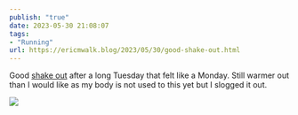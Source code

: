 ```yaml
---
publish: "true"
date: 2023-05-30 21:08:07
tags:
- "Running"
url: https://ericmwalk.blog/2023/05/30/good-shake-out.html
---
```

Good [shake out](https://strava.com/activities/9172706516) after a long Tuesday that felt like a Monday. Still warmer out than I would like as my body is not used to this yet but I slogged it out.

![](https://ericmwalk.blog/uploads/2023/77a90884e0.jpg)